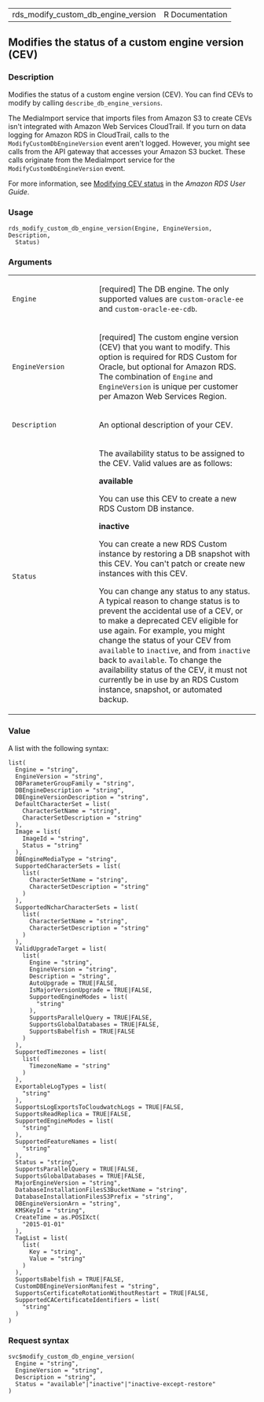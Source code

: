 <table style="width: 100%;">
<tbody>
<tr class="odd">
<td>rds_modify_custom_db_engine_version</td>
<td style="text-align: right;">R Documentation</td>
</tr>
</tbody>
</table>

## Modifies the status of a custom engine version (CEV)

### Description

Modifies the status of a custom engine version (CEV). You can find CEVs
to modify by calling `describe_db_engine_versions`.

The MediaImport service that imports files from Amazon S3 to create CEVs
isn't integrated with Amazon Web Services CloudTrail. If you turn on
data logging for Amazon RDS in CloudTrail, calls to the
`ModifyCustomDbEngineVersion` event aren't logged. However, you might
see calls from the API gateway that accesses your Amazon S3 bucket.
These calls originate from the MediaImport service for the
`ModifyCustomDbEngineVersion` event.

For more information, see [Modifying CEV
status](https://docs.aws.amazon.com/AmazonRDS/latest/UserGuide/custom-cev.html#custom-cev.modify)
in the *Amazon RDS User Guide*.

### Usage

    rds_modify_custom_db_engine_version(Engine, EngineVersion, Description,
      Status)

### Arguments

<table>
<colgroup>
<col style="width: 35%" />
<col style="width: 65%" />
</colgroup>
<tbody>
<tr class="odd">
<td><code
id="rds_modify_custom_db_engine_version_:_Engine">Engine</code></td>
<td><p>[required] The DB engine. The only supported values are
<code>custom-oracle-ee</code> and
<code>custom-oracle-ee-cdb</code>.</p></td>
</tr>
<tr class="even">
<td><code
id="rds_modify_custom_db_engine_version_:_EngineVersion">EngineVersion</code></td>
<td><p>[required] The custom engine version (CEV) that you want to
modify. This option is required for RDS Custom for Oracle, but optional
for Amazon RDS. The combination of <code>Engine</code> and
<code>EngineVersion</code> is unique per customer per Amazon Web
Services Region.</p></td>
</tr>
<tr class="odd">
<td><code
id="rds_modify_custom_db_engine_version_:_Description">Description</code></td>
<td><p>An optional description of your CEV.</p></td>
</tr>
<tr class="even">
<td><code
id="rds_modify_custom_db_engine_version_:_Status">Status</code></td>
<td><p>The availability status to be assigned to the CEV. Valid values
are as follows:</p>
<p><strong>available</strong></p>
<p>You can use this CEV to create a new RDS Custom DB instance.</p>
<p><strong>inactive</strong></p>
<p>You can create a new RDS Custom instance by restoring a DB snapshot
with this CEV. You can't patch or create new instances with this
CEV.</p>
<p>You can change any status to any status. A typical reason to change
status is to prevent the accidental use of a CEV, or to make a
deprecated CEV eligible for use again. For example, you might change the
status of your CEV from <code>available</code> to <code>inactive</code>,
and from <code>inactive</code> back to <code>available</code>. To change
the availability status of the CEV, it must not currently be in use by
an RDS Custom instance, snapshot, or automated backup.</p></td>
</tr>
</tbody>
</table>

### Value

A list with the following syntax:

    list(
      Engine = "string",
      EngineVersion = "string",
      DBParameterGroupFamily = "string",
      DBEngineDescription = "string",
      DBEngineVersionDescription = "string",
      DefaultCharacterSet = list(
        CharacterSetName = "string",
        CharacterSetDescription = "string"
      ),
      Image = list(
        ImageId = "string",
        Status = "string"
      ),
      DBEngineMediaType = "string",
      SupportedCharacterSets = list(
        list(
          CharacterSetName = "string",
          CharacterSetDescription = "string"
        )
      ),
      SupportedNcharCharacterSets = list(
        list(
          CharacterSetName = "string",
          CharacterSetDescription = "string"
        )
      ),
      ValidUpgradeTarget = list(
        list(
          Engine = "string",
          EngineVersion = "string",
          Description = "string",
          AutoUpgrade = TRUE|FALSE,
          IsMajorVersionUpgrade = TRUE|FALSE,
          SupportedEngineModes = list(
            "string"
          ),
          SupportsParallelQuery = TRUE|FALSE,
          SupportsGlobalDatabases = TRUE|FALSE,
          SupportsBabelfish = TRUE|FALSE
        )
      ),
      SupportedTimezones = list(
        list(
          TimezoneName = "string"
        )
      ),
      ExportableLogTypes = list(
        "string"
      ),
      SupportsLogExportsToCloudwatchLogs = TRUE|FALSE,
      SupportsReadReplica = TRUE|FALSE,
      SupportedEngineModes = list(
        "string"
      ),
      SupportedFeatureNames = list(
        "string"
      ),
      Status = "string",
      SupportsParallelQuery = TRUE|FALSE,
      SupportsGlobalDatabases = TRUE|FALSE,
      MajorEngineVersion = "string",
      DatabaseInstallationFilesS3BucketName = "string",
      DatabaseInstallationFilesS3Prefix = "string",
      DBEngineVersionArn = "string",
      KMSKeyId = "string",
      CreateTime = as.POSIXct(
        "2015-01-01"
      ),
      TagList = list(
        list(
          Key = "string",
          Value = "string"
        )
      ),
      SupportsBabelfish = TRUE|FALSE,
      CustomDBEngineVersionManifest = "string",
      SupportsCertificateRotationWithoutRestart = TRUE|FALSE,
      SupportedCACertificateIdentifiers = list(
        "string"
      )
    )

### Request syntax

    svc$modify_custom_db_engine_version(
      Engine = "string",
      EngineVersion = "string",
      Description = "string",
      Status = "available"|"inactive"|"inactive-except-restore"
    )
